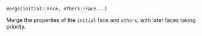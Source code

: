 ```
merge(initial::Face, others::Face...)
```

Merge the properties of the `initial` face and `others`, with later faces taking priority.
